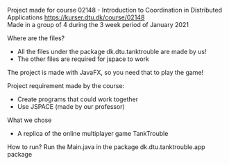 Project made for course 02148 - Introduction to Coordination in Distributed Applications https://kurser.dtu.dk/course/02148    
Made in a group of 4 during the 3 week period of January 2021

Where are the files?  
- All the files under the package dk.dtu.tanktrouble are made by us!
- The other files are required for jspace to work

The project is made with JavaFX, so you need that to play the game! 

Project requirement made by the course: 
- Create programs that could work together
- Use JSPACE (made by our professor)

What we chose
- A replica of the online multiplayer game TankTrouble


How to run? 
Run the Main.java in the package dk.dtu.tanktrouble.app package

